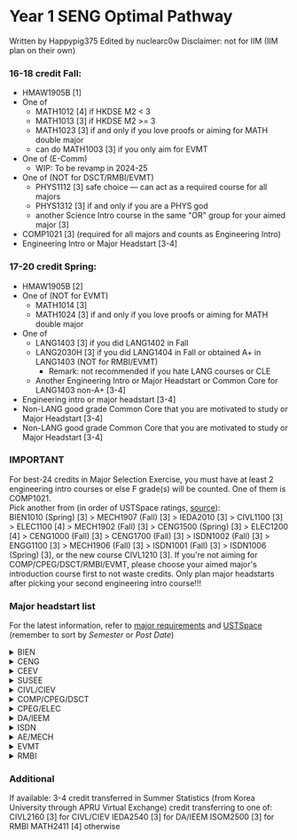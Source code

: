 # Year 1 SENG Optimal Pathway
Written by Happypig375
Edited by nuclearc0w 
Disclaimer: not for IIM (IIM plan on their own)  

### 16-18 credit Fall:
- HMAW1905B \[1\]
- One of
    - MATH1012 \[4\] if HKDSE M2 < 3
    - MATH1013 \[3\] if HKDSE M2 >= 3
    - MATH1023 \[3\] if and only if you love proofs or aiming for MATH double major
    - can do MATH1003 \[3\] if you only aim for EVMT
- One of (E-Comm)
    - WIP: To be revamp in 2024-25
- One of (NOT for DSCT/RMBI/EVMT)
    - PHYS1112 \[3\] safe choice — can act as a required course for all majors
    - PHYS1312 \[3\] if and only if you are a PHYS god
    - another Science Intro course in the same "OR" group for your aimed major \[3\]
- COMP1021 \[3\] (required for all majors and counts as Engineering Intro)
- Engineering Intro or Major Headstart \[3-4\]

### 17-20 credit Spring:
- HMAW1905B \[2\]
- One of (NOT for EVMT)
    - MATH1014 \[3\]
    - MATH1024 \[3\] if and only if you love proofs or aiming for MATH double major
- One of
    - LANG1403 \[3\] if you did LANG1402 in Fall
    - LANG2030H \[3\] if you did LANG1404 in Fall or obtained A+ in LANG1403 (NOT for RMBI/EVMT)
        - Remark: not recommended if you hate LANG courses or CLE
    - Another Engineering Intro or Major Headstart or Common Core for LANG1403 non-A+ \[3-4\]
- Engineering intro or major headstart \[3-4\]
- Non-LANG good grade Common Core that you are motivated to study or Major Headstart \[3-4\]
- Non-LANG good grade Common Core that you are motivated to study or Major Headstart \[3-4\]
  

### IMPORTANT
For best-24 credits in Major Selection Exercise, you must have at least 2 engineering intro courses or else F grade(s) will be counted. One of them is COMP1021.  
Pick another from (in order of USTSpace ratings, [source](https://hkustconnect-my.sharepoint.com/:x:/g/personal/yhchowai_connect_ust_hk/EZnw7RyVRNNJksiyekxhmBcBjH6Sp_usdKIyvmLyuPetZg?e=lajVoi)):  
BIEN1010 (Spring) \[3\] > MECH1907 (Fall) \[3\] > IEDA2010 \[3\] > CIVL1100 \[3\] > ELEC1100 \[4\] > MECH1902 (Fall) \[3\] > CENG1500 (Spring) \[3\] > ELEC1200 \[4\] > CENG1000 (Fall) \[3\] > CENG1700 (Fall) \[3\] > ISDN1002 (Fall) \[3\] > ENGG1100 \[3\] > MECH1906 (Fall) \[3\] > ISDN1001 (Fall) \[3\] > ISDN1006 (Spring) \[3\], or the new course CIVL1210 \[3\].
If you're not aiming for COMP/CPEG/DSCT/RMBI/EVMT, please choose your aimed major's introduction course first to not waste credits. Only plan major headstarts after picking your second engineering intro course!!!
 
### Major headstart list 
For the latest information, refer to [major requirements](https://prog-crs.hkust.edu.hk/ugprog) and [USTSpace](https://ust.space/) (remember to sort by _Semester_ or _Post Date_)  
<details>
<summary>BIEN</summary>

- [BIEN1010](https://ust.space/review/BIEN1010) (Spring) \[3\] > [CENG1000](https://ust.space/review/CENG1000) (Fall) \[3\]
- [CHEM1020](https://ust.space/review/CHEM1020) \[3\] + CHEM1050 \[1\]
- [LIFS1901](https://ust.space/review/LIFS1901) \[3\] (if DSE Biology < 3)
- [BIEN2410](https://ust.space/review/BIEN2410) (Spring) \[3\] (if DSE Biology >= 3 or LIFS1901 in Fall)
- [CENG2220](https://ust.space/review/CENG2220) (Spring) \[3\]
</details>

<details>
<summary>CENG</summary>

- [BIEN1010](https://ust.space/review/BIEN1010) (Spring) \[3\] > CENG1600 (Fall) \[3\] > CENG1700 (Fall) \[3\]
- [CENG1500](https://ust.space/review/CENG1500) (Spring) \[3\] > [CENG1000](https://ust.space/review/CENG1000) (Fall) \[3\]
- [CHEM1020](https://ust.space/review/CHEM1020) \[3\]
- [CENG2220](https://ust.space/review/CENG2220) (Spring) \[3\]
</details>

<details>
<summary>CEEV</summary>

- [CENG1700](https://ust.space/review/CENG1700) (Fall) \[3\]
- [CENG1500](https://ust.space/review/CENG1500) (Spring) \[3\] > [CENG1000](https://ust.space/review/CENG1000) (Fall) \[3\]
- [CHEM1020](https://ust.space/review/CHEM1020) \[3\]
- [CENG2220](https://ust.space/review/CENG2220) (Spring) \[3\]
</details>

<details>
<summary>SUSEE</summary>

- [MECH1902](https://ust.space/review/MECH1902) (Fall) \[3\] > [CENG1700](https://ust.space/review/CENG1700) (Fall) \[3\] = [SUST1000](https://ust.space/review/SUST1000) \[3\]
- ENEG3110 (Fall) \[3\]
- [CHEM1020](https://ust.space/review/CHEM1020) \[3\]
</details>

<details>
<summary>CIVL/CIEV</summary>

- [CIVL1100](https://ust.space/review/CIVL1100) \[3\]
- [CIVL2110](https://ust.space/review/CIVL2110) (Spring) \[3\]
- [CHEM1020](https://ust.space/review/CHEM1020) \[3\]
</details>

<details>
<summary>COMP/CPEG/DSCT</summary>

Remark: You can access COMP course pages with https://course.cse.ust.hk/\[insert_course_code\] **even if you're not enrolled in it**
- [COMP2011](https://ust.space/review/COMP2011) (Spring unless COMP1021/COMP1022P transferred) \[4\]
    - Remark: Recommend to take COMP1029C (P/F) in Winter or Backup all data from COMP2011 Course Site to familiarise yourself with C++ Syntax
- [COMP2211](https://ust.space/review/COMP2211) as elective (Spring, unless COMP1021/COMP1022P transferred) \[3\]
- one of
    - [COMP2711](https://ust.space/review/COMP2711) \[4\]
    - [COMP2711H](https://ust.space/review/COMP2711H) \[4\] if you can meet the prerequisite
    - Remark: 
</details>

<details>
<summary>CPEG/ELEC</summary>

- [ELEC1100](https://ust.space/review/ELEC1100) \[4\]
- [ELEC1200](https://ust.space/review/ELEC1200) (Spring) for ELEC only \[4\]
- one of 
    - [PHYS1114](https://ust.space/review/PHYS1114) \[3\]
    - [PHYS1314](https://ust.space/review/PHYS1314) \[3\] (if and only if you are a PHYS god)
</details>

<details>
<summary>DA/IEEM</summary>

- one of
    - [ECON2103](https://ust.space/review/ECON2103) \[3\] (if HKDSE Economics < 3)
    - [ECON2113](https://ust.space/review/ECON2113) \[3\] (if HKDSE Economics >= 3)
- [IEDA3230](https://ust.space/review/IEDA3230) (Spring) \[3\]
- [IEDA3300](https://ust.space/review/IEDA3300) (if available, Spring) \[3\]
</details>

<details>
<summary>ISDN</summary>

Remark: don't expect good grades in ISDN, and grades won't matter for getting into it since the major is _project-based_
- [ISDN1001](https://ust.space/review/ISDN1001) (Fall) \[3\]
- [ISDN1002](https://ust.space/review/ISDN1002) (Fall) \[3\]
- [ISDN1006](https://ust.space/review/ISDN1006) (Spring) \[3\]
- [ISDN2300](https://ust.space/review/ISDN2300) (Fall) \[3\]
- [ISDN2601](https://ust.space/review/ISDN2601) (Fall) \[3\]
- [ISDN2602](https://ust.space/review/ISDN2602) (when available) \[3\]
- [ISDN2603](https://ust.space/review/ISDN2603) (Fall) \[3\]
</details>

<details>
<summary>AE/MECH</summary>

- one of
    - [CHEM1008](https://ust.space/review/CHEM1008) \[3\]
    - [CHEM1020](https://ust.space/review/CHEM1020) \[3\]
    - [LIFS1901](https://ust.space/review/LIFS1901) \[3\]
    - [PHYS1101](https://ust.space/review/PHYS1101) \[4\]
- [MECH1907](https://ust.space/review/MECH1907) (Fall) \[3\]
- [MECH2410](https://ust.space/review/MECH2410) (Spring) \[3\]
</details>

<details>
<summary>EVMT</summary>

- [ENVR1170](https://ust.space/review/ENVR1170) (Spring) \[3\]
- [ENVR2010](https://ust.space/review/ENVR2010) (Fall) \[3\]
- [ENVR3310](https://ust.space/review/ENVR3310) (Spring) \[3\]
- [ENVR3420](https://ust.space/review/ENVR3420) (Fall) \[3\]
</details>

<details>
<summary>RMBI</summary>

- [ACCT2010](https://ust.space/review/ACCT2010) \[3\]
- one of
    - [ECON2103](https://ust.space/review/ECON2103) \[3\] (if HKDSE Economics < 3)
    - [ECON2113](https://ust.space/review/ECON2113) \[3\] (if HKDSE Economics >= 3)
- [ECON2123](https://ust.space/review/ECON2123) \[3\]
- [FINA2303](https://ust.space/review/FINA2303) \[3\]
- [ISOM2010](https://ust.space/review/ISOM2010) \[3\]
- [ISOM2700](https://ust.space/review/ISOM2700) \[3\]
- [MGMT2010](https://ust.space/review/MGMT2010) \[2\]
- [MGMT2130](https://ust.space/review/MGMT2130) \[2\]
</details>

### Additional
If available: 3-4 credit transferred in Summer
Statistics (from Korea University through APRU Virtual Exchange) credit transferring to one of:
CIVL2160 \[3\] for CIVL/CIEV
IEDA2540 \[3\] for DA/IEEM
ISOM2500 \[3\] for RMBI
MATH2411 \[4\] otherwise